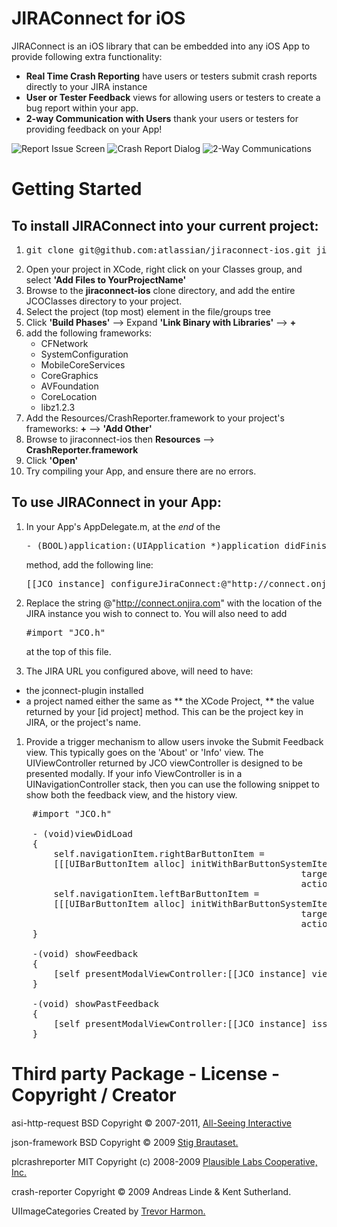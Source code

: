 JIRAConnect for iOS
===================

JIRAConnect is an iOS library that can be embedded into any iOS App to provide following extra functionality:

* **Real Time Crash Reporting** have users or testers submit crash reports directly to your JIRA instance
* **User or Tester Feedback** views for allowing users or testers to create a bug report within your app.
* **2-way Communication with Users** thank your users or testers for providing feedback on your App!

![Report Issue Screen](screenshots/report-issue.png) ![Crash Report Dialog](screenshots/crash-report.png) ![2-Way Communications](screenshots/replies-view.png)

Getting Started
===============

To install JIRAConnect into your current project:
-------------------------------------------------

1. <pre>git clone git@github.com:atlassian/jiraconnect-ios.git jiraconnect-ios</pre>
1. Open your project in XCode, right click on your Classes group, and select **'Add Files to YourProjectName'**
1. Browse to the **jiraconnect-ios** clone directory, and add the entire JCOClasses directory to your project.
1. Select the project (top most) element in the file/groups tree
1. Click **'Build Phases'** --> Expand **'Link Binary with Libraries'** --> **+**
1. add the following frameworks:
    * CFNetwork
    * SystemConfiguration
    * MobileCoreServices
    * CoreGraphics
    * AVFoundation
    * CoreLocation
    * libz1.2.3
1. Add the Resources/CrashReporter.framework to your project's frameworks: **+** --> **'Add Other'**
1. Browse to jiraconnect-ios then **Resources** --> **CrashReporter.framework**
1. Click **'Open'**
1. Try compiling your App, and ensure there are no errors.

To use JIRAConnect in your App:
-------------------------------
1. In your App's AppDelegate.m, at the *end* of the

    <pre>- (BOOL)application:(UIApplication *)application didFinishLaunchingWithOptions:(NSDictionary *)launchOptions </pre>
    method, add the following line:
    <pre>[[JCO instance] configureJiraConnect:@"http://connect.onjira.com" customData:nil];</pre>

1. Replace the string @"http://connect.onjira.com" with the location of the JIRA instance you wish to connect to. You will also need to add
    <pre>#import "JCO.h"</pre>
    at the top of this file.
1. The JIRA URL you configured above, will need to have:
  * the jconnect-plugin installed
  * a project named either the same as
    ** the XCode Project,
    ** the value returned by your [id<JCOCustomDataSource> project] method. This can be the project key in JIRA, or the project's name.

1. Provide a trigger mechanism to allow users invoke the Submit Feedback view. This typically goes on the 'About' or 'Info' view.
The UIViewController returned by JCO viewController is designed to be presented modally.
If your info ViewController is in a UINavigationController stack, then you can use the following snippet to show both the feedback view, and the history view.
<pre>
    #import "JCO.h"

    - (void)viewDidLoad
    {
        self.navigationItem.rightBarButtonItem =
        [[[UIBarButtonItem alloc] initWithBarButtonSystemItem:UIBarButtonSystemItemCompose
                                                       target:self
                                                       action:@selector(showFeedback)] autorelease];
        self.navigationItem.leftBarButtonItem =
        [[[UIBarButtonItem alloc] initWithBarButtonSystemItem:UIBarButtonSystemItemOrganize
                                                       target:self
                                                       action:@selector(showPastFeedback)] autorelease];
    }

    -(void) showFeedback
    {
        [self presentModalViewController:[[JCO instance] viewController] animated:YES];
    }

    -(void) showPastFeedback
    {
        [self presentModalViewController:[[JCO instance] issuesViewController] animated:YES];
    }
</pre>

Third party Package - License - Copyright / Creator
===================================================

asi-http-request	BSD		Copyright &copy; 2007-2011, [All-Seeing Interactive](http://allseeing-i.com/ASIHTTPRequest/)

json-framework      BSD     Copyright &copy; 2009 [Stig Brautaset.]( http://code.google.com/p/json-framework/)

plcrashreporter     MIT     Copyright (c) 2008-2009 [Plausible Labs Cooperative, Inc.]( http://code.google.com/p/plcrashreporter/)

crash-reporter              Copyright &copy; 2009 Andreas Linde & Kent Sutherland.

UIImageCategories           Created by [Trevor Harmon.](http://vocaro.com/trevor/blog/2009/10/12/resize-a-uiimage-the-right-way/)


